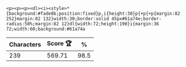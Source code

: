 `<p><p><p><dl><i><style>*{background:#fade8b;position:fixed}p,i{height:30}p{+p{+p{margin:82 252}margin:82 132}width:30;border:solid 45px#61a74e;border-radius:50%;margin:82 12}dl{width:72;height:190}i{margin:36 72;width:60;background:#61a74a`

| Characters | Score 🏆 | %    |
| ---------- | -------- | ---- |
| 239        | 569.71   | 98.5 |
